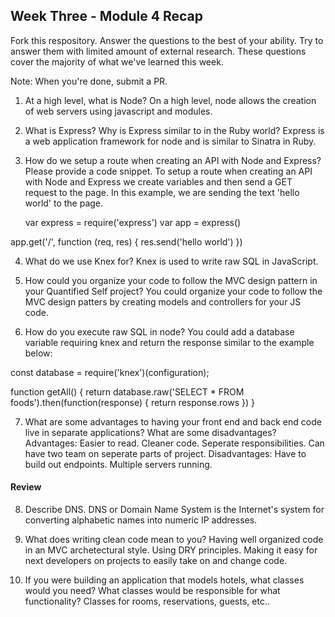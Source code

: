 ## Week Three - Module 4 Recap

Fork this respository. Answer the questions to the best of your ability. Try to answer them with limited amount of external research. These questions cover the majority of what we've learned this week. 

Note: When you're done, submit a PR. 

1. At a high level, what is Node?
  On a high level, node allows the creation of web servers using javascript and modules.

2. What is Express? Why is Express similar to in the Ruby world?
    Express is a web application framework for node and is similar to Sinatra in Ruby.

3. How do we setup a route when creating an API with Node and Express? Please provide a code snippet.
    To setup a route when creating an API with Node and Express we create variables and then send a GET request to the page. In this example, we are sending the text 'hello world' to the page.
    
    var express = require('express')
    var app = express()

  app.get('/', function (req, res) {
    res.send('hello world')
  })

4. What do we use Knex for?
  Knex is used to write raw SQL in JavaScript.

5. How could you organize your code to follow the MVC design pattern in your Quantified Self project?
  You could organize your code to follow the MVC design patters by creating models and controllers for your JS code.

6. How do you execute raw SQL in node?
  You could add a database variable requiring knex and return the response similar to the example below:

  const database = require('knex')(configuration);

  function getAll() {
    return database.raw('SELECT * FROM foods').then(function(response) {
        return response.rows
    })
  }

7. What are some advantages to having your front end and back end code live in separate applications? What are some disadvantages?
  Advantages: Easier to read. Cleaner code. Seperate responsibilities. Can have two team on seperate parts of project.
  Disadvantages: Have to build out endpoints. Multiple servers running.

#### Review  

8. Describe DNS.
  DNS or Domain Name System is the Internet's system for converting alphabetic names into numeric IP addresses. 

9. What does writing clean code mean to you?
  Having well organized code in an MVC archetectural style. Using DRY principles. Making it easy for next developers on projects to easily take on and change code.

10. If you were building an application that models hotels, what classes would you need? What classes would be responsible for what functionality?
  Classes for rooms, reservations, guests, etc..

